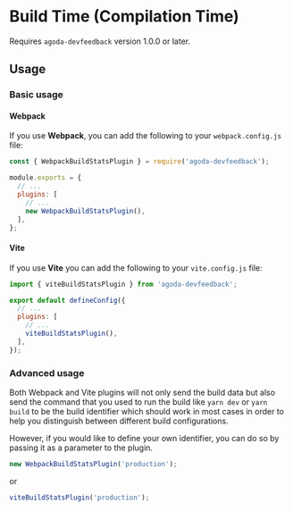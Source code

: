 # Build Time (Compilation Time)

Requires `agoda-devfeedback` version 1.0.0 or later.

## Usage

### Basic usage

#### Webpack

If you use **Webpack**, you can add the following to your `webpack.config.js` file:

```javascript
const { WebpackBuildStatsPlugin } = require('agoda-devfeedback');

module.exports = {
  // ...
  plugins: [
    // ...
    new WebpackBuildStatsPlugin(),
  ],
};
```

#### Vite

If you use **Vite** you can add the following to your `vite.config.js` file:

```javascript
import { viteBuildStatsPlugin } from 'agoda-devfeedback';

export default defineConfig({
  // ...
  plugins: [
    // ...
    viteBuildStatsPlugin(),
  ],
});
```

### Advanced usage

Both Webpack and Vite plugins will not only send the build data but also send the command that you used to run the build like `yarn dev` or `yarn build` to be the build identifier which should work in most cases in order to help you distinguish between different build configurations.

However, if you would like to define your own identifier, you can do so by passing it as a parameter to the plugin.

```javascript
new WebpackBuildStatsPlugin('production');
```

or

```javascript
viteBuildStatsPlugin('production');
```
